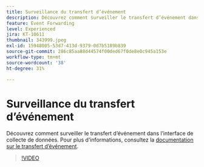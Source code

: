```yaml
---
title: Surveillance du transfert d’événement
description: Découvrez comment surveiller le transfert d’événement dans l’interface de collecte de données.
feature: Event Forwarding
level: Experienced
jira: KT-10611
thumbnail: 343999.jpeg
exl-id: 15948005-53d7-413d-9379-0d7b5189b839
source-git-commit: 286c85aa88d44574f00ded67f0de8e0c945a153e
workflow-type: tm+mt
source-wordcount: '38'
ht-degree: 31%

---
```


# Surveillance du transfert d’événement

Découvrez comment surveiller le transfert d’événement dans l’interface de collecte de données. Pour plus d’informations, consultez la [documentation sur le transfert d’événement](https://experienceleague.adobe.com/docs/experience-platform/tags/event-forwarding/overview.html?lang=fr).

>[!VIDEO](https://video.tv.adobe.com/v/343999?learn=on&enablevpops)
